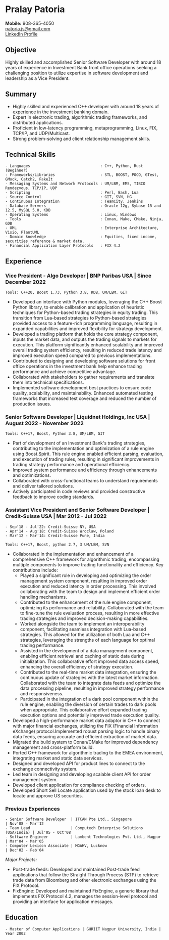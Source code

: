 # Pralay Patoria
**Mobile:** 908-365-4050  
[patoria.js@gmail.com](mailto:patoria.js@gmail.com)  
[LinkedIn Profile](https://www.linkedin.com/in/pralay-patoria-a5966a31/)  

## Objective
Highly skilled and accomplished Senior Software Developer with around 18 years
of experience in Investment Bank front office operations seeking a challenging
position to utilize expertise in software development and leadership as a Vice
President.


## Summary
- Highly skilled and experienced C++ developer with around 18 years of
  experience in the investment banking domain.
- Expert in electronic trading, algorithmic trading frameworks, and distributed
  applications.
- Proficient in low-latency programming, metaprogramming, Linux, FIX, TCP/IP,
  and UDP/Multicast.
- Strong problem-solving and client relationship management skills.

## Technical Skills
```
- Languages                               : C++, Python, Rust (Beginner)
- Frameworks/Libraries                    : STL, BOOST, POCO, GTest, GMock, Catch2, FakeIt
- Messaging Systems and Network Protocols : UM/LBM, EMS, TIBCO Rendezvous, TCP/IP, UDP
- Scripting                               : Perl, Bash, Lua
- Source Control                          : GIT, SVN, HG
- Continuous Integration                  : TeamCity, Jenkins
- Database Servers                        : Oracle 12g, Sybase 15 and 12.5, MySQL 5.0, KDB
- Operating Systems                       : Linux, Windows
- Tools                                   : Conan, Make, CMake, Ninja, GDB
- UML                                     : Enterprise Architecture, Visio, PlantUML
- Domain knowledge                        : Equities, fixed income, securities reference & market data.
- Financial Application Layer Protocols   : FIX 4.2
```

## Experience

### Vice President - Algo Developer | BNP Paribas USA | Since December 2022
```
Tools: C++20, Boost 1.73, Python 3.8, KDB, UM/LBM. GIT
```
- Developed an interface with Python modules, leveraging the C++ Boost Python library, to enable calibration and application of heuristic techniques for Python-based trading strategies in equity trading. This transition from Lua-based strategies to Python-based strategies provided access to a feature-rich programming language, resulting in expanded capabilities and improved flexibility for strategy development.
- Developed a trading platform that holds the core strategy component, inputs the market data, and outputs the trading signals to markets for execution. This platform significantly enhanced scalability and improved overall trading system efficiency, resulting in reduced trade latency and improved execution speed compared to previous implementations.
- Contributed to designing and developing software solutions for front office operations in the investment bank help enhance trading performance and achieve competitive advantage.
- Collaborated with stakeholders to gather requirements and translate them into technical specifications. 
- Implemented software development best practices to ensure code quality, scalability, and maintainability. Enhanced automated testing frameworks that increased test coverage and reduced the number of production issues.

### Senior Software Developer | Liquidnet Holdings, Inc USA | August 2022 - November 2022
```
Tools: C++17, Boost, Python 3.8, UM/LBM, GIT
```
- Part of development of an Investment Bank's trading strategies, contributing to the implementation and optimization of a rule engine using Boost.Spirit. This rule engine enabled efficient parsing, evaluation, and execution of trading rules, resulting in significant improvements in trading strategy performance and operational efficiency.
- Improved system performance and efficiency through enhancements and optimizations.
- Collaborated with cross-functional teams to understand requirements and deliver tailored solutions.
- Actively participated in code reviews and provided constructive feedback to  improve coding standards.

### Assistant Vice President and Senior Software Developer | Credit-Suisse USA | Mar 2012 - Jul 2022
```
- Sep'18 - Jul'22: Credit-Suisse NY, USA
- Apr'14 - Aug'18: Credit-Suisse Wroclaw, Poland
- Mar'12 - Mar'14: Credit-Suisse Pune, India
```
```
Tools: C++17, Boost, python 2.7, 3 UM/LBM, SVN
```
- Collaborated in the implementation and enhancement of a comprehensive C++ framework for algorithmic trading, encompassing multiple components to improve trading functionality and efficiency. Key contributions include:
  - Played a significant role in developing and optimizing the order management system component, resulting in improved order execution and reduced latency in order processing. This involved collaborating with the team to design and implement efficient order handling mechanisms.
  - Contributed to the enhancement of the rule engine component, optimizing its performance and reliability. Collaborated with the team to fine-tune the rule evaluation process, resulting in more effective trading strategies and improved decision-making capabilities.
  - Worked alongside the team to implement an interoperability component, facilitating seamless integration with Lua-based strategies. This allowed for the utilization of both Lua and C++ strategies, leveraging the strengths of each language for optimal trading performance.
  - Assisted in the development of a data management component, enabling efficient retrieval and caching of static data during initialization. This collaborative effort improved data access speed, enhancing the overall efficiency of strategy execution.
  - Contributed to the real-time market data integration, ensuring the continuous update of strategies with the latest market information. Collaborated with the team to integrate data feeds and optimize the data processing pipeline, resulting in improved strategy performance and responsiveness.
  - Participated in the integration of a dark pool component within the rule engine, enabling the diversion of certain trades to dark pools when appropriate. This collaborative effort expanded trading execution options and potentially improved trade execution quality.
- Developed a high-performance market data adaptor in C++ to connect with major financial exchanges, utilizing the FIX (Financial Information eXchange) protocol.Implemented robust parsing logic to handle binary data feeds, ensuring accurate and efficient extraction of market data.
- Migrated the build system to Conan/CMake for improved dependency management and cross-platform build.
- Ported C++ framework for algorithmic trading to the EMEA environment, integrating market and static data services.
- Designed and developed API for product lines to connect to the exchange connectivity system.
- Led team in designing and developing scalable client API for order management system.
- Developed client application for compliance checking of orders.
- Developed Short Sell Locate application used by the stock loan desk to locate and approve US securities.

### Previous Experiences
```
- Senior Software Developer  | ITCAN Pte Ltd., Singapore                  | Nov'08 - Mar'12
- Team Lead                  | Computech Enterprise Solutions (USA/India) | Jul'05 - Oct'08
- Software Engineer          | Lambent Technologies Pvt. Ltd., Nagpur     | Mar'04 - Mar'05
- Computer Lexicon Associate | MGAHV, Lucknow                             | Dec'02 - Feb'04
```
*Major Projects:*  
- Post-trade feeds: Developed and maintained Post-trade feed applications that
  follow the Straight Through Process (STP) to retrieve trade data from
  Bloomberg and other electronic exchanges using the FIX Protocol.
- FixEngine: Developed and maintained FixEngine, a generic library that
  implements FIX Protocol 4.2, manages the session-level protocol and providing
  an interface for application messages.

## Education
```
- Master of Computer Applications | GHRIIT Nagpur University, India | Year 2002
```
